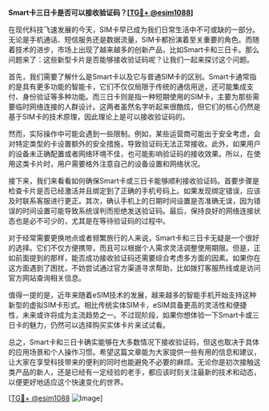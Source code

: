 **Smart卡三日卡是否可以接收验证码？[[TG💪+ @esim1088](https://t.me/s/esim1088)]**

在现代科技飞速发展的今天，SIM卡早已成为我们日常生活中不可或缺的一部分。无论是手机通话、短信服务还是数据流量，SIM卡都扮演着至关重要的角色。而随着技术的进步，市场上出现了越来越多的创新产品，比如Smart卡和三日卡。那么问题来了：这些新型卡片是否能够接收验证码呢？让我们一起来探讨这个问题。

首先，我们需要了解什么是Smart卡以及它与普通SIM卡的区别。Smart卡通常指的是具有更多功能的智能卡，它们不仅仅局限于传统的通信用途，还可能集成支付、身份验证等多种功能。而三日卡则是指一种短期使用的SIM卡，主要为那些需要临时网络连接的人群设计。这两者虽然名字听起来很酷炫，但它们的核心仍然是基于SIM卡的技术原理，因此理论上是可以接收验证码的。

然而，实际操作中可能会遇到一些限制。例如，某些运营商可能出于安全考虑，会对特定类型的卡设置额外的安全措施，导致验证码无法正常接收。此外，如果用户的设备未正确配置或者网络环境不佳，也可能影响验证码的接收效果。所以，在使用这类卡片时，用户需要格外注意自己的设备设置和网络状况。

接下来，我们来看看如何确保Smart卡或三日卡能够顺利接收验证码。首要步骤是检查卡片是否已经激活并且绑定到了正确的手机号码上。如果发现绑定错误，应该及时联系客服进行更正。其次，确认手机上的日期时间设置是否准确无误，因为错误的时间设置可能导致系统误判而拒绝发送验证码。最后，保持良好的网络连接状态也是必不可少的，尤其是在等待验证码的过程中。

对于经常需要更换地点或者频繁旅行的人来说，Smart卡和三日卡无疑是一个很好的选择。它们不仅方便携带，而且可以根据个人需求灵活调整使用期限。但是，正如前面提到的那样，能否成功接收验证码还需要综合考虑多方面的因素。如果你在这方面遇到了困扰，不妨尝试通过官方渠道寻求帮助，比如拨打客服热线或是访问官方网站查询相关信息。

值得一提的是，近年来随着eSIM技术的发展，越来越多的智能手机开始支持这种新型的虚拟SIM卡形式。相比传统实体SIM卡，eSIM具备更高的灵活性和便捷性，未来或许将成为主流趋势之一。不过现阶段，如果你想体验一下Smart卡或三日卡的魅力，仍然可以选择购买实体卡片来试试看。

总之，Smart卡和三日卡确实能够在大多数情况下接收验证码，但这也取决于具体的应用场景和个人操作习惯。希望这篇文章能为大家提供一些有用的信息和建议，让大家在享受科技带来的便利的同时也能避免不必要的麻烦。无论你是初次接触这类产品的新人，还是已经有一定经验的老手，都应该时刻关注最新的技术和动态，以便更好地适应这个快速变化的世界。

[[TG💪+ @esim1088](https://t.me/s/esim1088) ![Image](https://i.postimg.cc/4NQfJmqS/Snipaste-2025-05-13-00-14-12.png)]